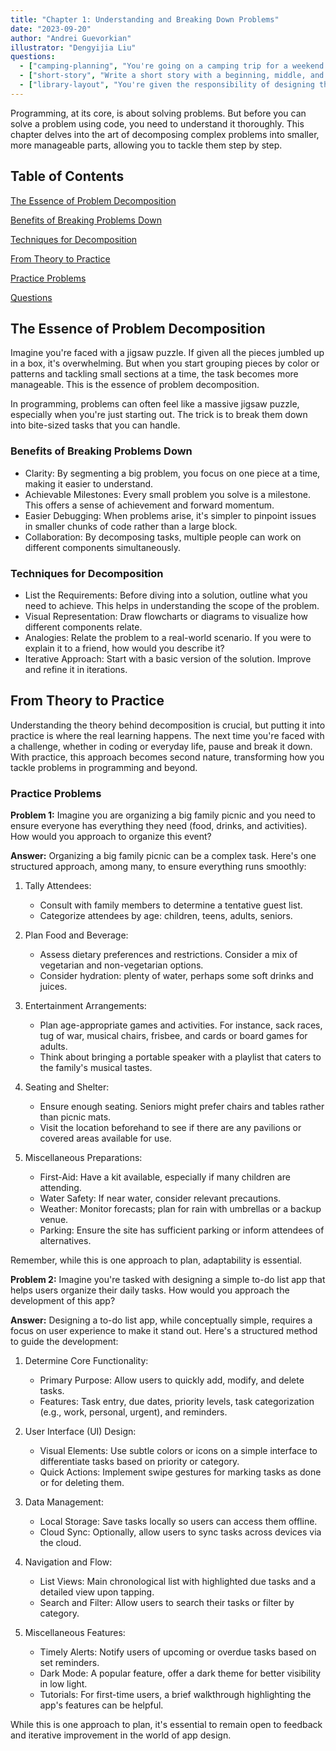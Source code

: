 ```yaml
---
title: "Chapter 1: Understanding and Breaking Down Problems"
date: "2023-09-20"
author: "Andrei Guevorkian"
illustrator: "Dengyijia Liu"
questions:
  - ["camping-planning", "You're going on a camping trip for a weekend with five friends, and you are tasked with planning it. Write down everything you think you'll need for this trip, from food to equipment and entertainment."]
  - ["short-story", "Write a short story with a beginning, middle, and end. Begin with just a one-line summary for the start, middle, and conclusion. In the next iteration, expand each line into a short paragraph. In the third and final iteration, refine the story by adding some details, dialogues, and descriptions."]
  - ["library-layout", "You're given the responsibility of designing the layout for a new local library. Consider various aspects of library design such as categorizing books (by genre, author, publication year), shelf labeling (maybe through color coding or other symbols), creating distinct zones (reading areas, computer stations, children's section), and ensuring accessibility for all visitors. How would you approach this task to provide an organized and user-friendly space?"]
---
```


Programming, at its core, is about solving problems. But before you can solve a problem using code, you need to understand it thoroughly. This chapter delves into the art of decomposing complex problems into smaller, more manageable parts, allowing you to tackle them step by step.

## Table of Contents

[The Essence of Problem Decomposition](#the-essence-of-problem-decomposition)

[Benefits of Breaking Problems Down](#benefits-of-breaking-problems-down)

[Techniques for Decomposition](#techniques-for-decomposition)

[From Theory to Practice](#from-theory-to-practice)

[Practice Problems](#practice-problems)

[Questions](#questions)

## The Essence of Problem Decomposition

Imagine you're faced with a jigsaw puzzle. If given all the pieces jumbled up in a box, it's overwhelming. But when you start grouping pieces by color or patterns and tackling small sections at a time, the task becomes more manageable. This is the essence of problem decomposition.

In programming, problems can often feel like a massive jigsaw puzzle, especially when you're just starting out. The trick is to break them down into bite-sized tasks that you can handle.

### Benefits of Breaking Problems Down

- Clarity: By segmenting a big problem, you focus on one piece at a time, making it easier to understand.
- Achievable Milestones: Every small problem you solve is a milestone. This offers a sense of achievement and forward momentum.
- Easier Debugging: When problems arise, it's simpler to pinpoint issues in smaller chunks of code rather than a large block.
- Collaboration: By decomposing tasks, multiple people can work on different components simultaneously.

### Techniques for Decomposition

- List the Requirements: Before diving into a solution, outline what you need to achieve. This helps in understanding the scope of the problem.
- Visual Representation: Draw flowcharts or diagrams to visualize how different components relate.
- Analogies: Relate the problem to a real-world scenario. If you were to explain it to a friend, how would you describe it?
- Iterative Approach: Start with a basic version of the solution. Improve and refine it in iterations.

## From Theory to Practice

Understanding the theory behind decomposition is crucial, but putting it into practice is where the real learning happens. The next time you're faced with a challenge, whether in coding or everyday life, pause and break it down. With practice, this approach becomes second nature, transforming how you tackle problems in programming and beyond.

### Practice Problems

**Problem 1:**
Imagine you are organizing a big family picnic and you need to ensure everyone has everything they need (food, drinks, and activities). How would you approach to organize this event?

**Answer:**
Organizing a big family picnic can be a complex task. Here's one structured approach, among many, to ensure everything runs smoothly:

1. Tally Attendees:

    - Consult with family members to determine a tentative guest list.
    - Categorize attendees by age: children, teens, adults, seniors.

2. Plan Food and Beverage:

    - Assess dietary preferences and restrictions. Consider a mix of vegetarian and non-vegetarian options.
    - Consider hydration: plenty of water, perhaps some soft drinks and juices.

3. Entertainment Arrangements:

    - Plan age-appropriate games and activities. For instance, sack races, tug of war, musical chairs, frisbee, and cards or board games for adults.
    - Think about bringing a portable speaker with a playlist that caters to the family's musical tastes.

4. Seating and Shelter:

    - Ensure enough seating. Seniors might prefer chairs and tables rather than picnic mats.
    - Visit the location beforehand to see if there are any pavilions or covered areas available for use.

5. Miscellaneous Preparations:

    - First-Aid: Have a kit available, especially if many children are attending.
    - Water Safety: If near water, consider relevant precautions.
    - Weather: Monitor forecasts; plan for rain with umbrellas or a backup venue.
    - Parking: Ensure the site has sufficient parking or inform attendees of alternatives.

Remember, while this is one approach to plan, adaptability is essential.

**Problem 2:**
Imagine you're tasked with designing a simple to-do list app that helps users organize their daily tasks. How would you approach the development of this app?

**Answer:**
Designing a to-do list app, while conceptually simple, requires a focus on user experience to make it stand out. Here's a structured method to guide the development:

1. Determine Core Functionality:
    - Primary Purpose: Allow users to quickly add, modify, and delete tasks.
    - Features: Task entry, due dates, priority levels, task categorization (e.g., work, personal, urgent), and reminders.

2. User Interface (UI) Design:

    - Visual Elements: Use subtle colors or icons on a simple interface to differentiate tasks based on priority or category.
    - Quick Actions: Implement swipe gestures for marking tasks as done or for deleting them.

3. Data Management:

    - Local Storage: Save tasks locally so users can access them offline.
    - Cloud Sync: Optionally, allow users to sync tasks across devices via the cloud.

4. Navigation and Flow:

    - List Views: Main chronological list with highlighted due tasks and a detailed view upon tapping.
    - Search and Filter: Allow users to search their tasks or filter by category.

5. Miscellaneous Features:

    - Timely Alerts: Notify users of upcoming or overdue tasks based on set reminders.
    - Dark Mode: A popular feature, offer a dark theme for better visibility in low light.
    - Tutorials: For first-time users, a brief walkthrough highlighting the app's features can be helpful.

While this is one approach to plan, it's essential to remain open to feedback and iterative improvement in the world of app design.

